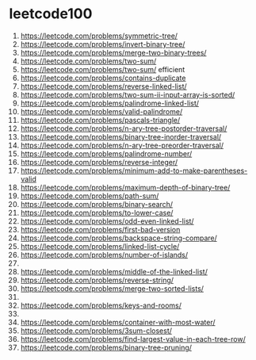 # leetcode100
1. https://leetcode.com/problems/symmetric-tree/
2. https://leetcode.com/problems/invert-binary-tree/
3. https://leetcode.com/problems/merge-two-binary-trees/
4. https://leetcode.com/problems/two-sum/
5. https://leetcode.com/problems/two-sum/ efficient
6. https://leetcode.com/problems/contains-duplicate
7. https://leetcode.com/problems/reverse-linked-list/
8. https://leetcode.com/problems/two-sum-ii-input-array-is-sorted/
9. https://leetcode.com/problems/palindrome-linked-list/
10. https://leetcode.com/problems/valid-palindrome/
11. https://leetcode.com/problems/pascals-triangle/
12. https://leetcode.com/problems/n-ary-tree-postorder-traversal/
13. https://leetcode.com/problems/binary-tree-inorder-traversal/
14. https://leetcode.com/problems/n-ary-tree-preorder-traversal/
15. https://leetcode.com/problems/palindrome-number/
16. https://leetcode.com/problems/reverse-integer/
17. https://leetcode.com/problems/minimum-add-to-make-parentheses-valid
18. https://leetcode.com/problems/maximum-depth-of-binary-tree/
19. https://leetcode.com/problems/path-sum/
20. https://leetcode.com/problems/binary-search/
21. https://leetcode.com/problems/to-lower-case/
22. https://leetcode.com/problems/odd-even-linked-list/
23. https://leetcode.com/problems/first-bad-version
24. https://leetcode.com/problems/backspace-string-compare/
25. https://leetcode.com/problems/linked-list-cycle/
26. https://leetcode.com/problems/number-of-islands/
27.
29. https://leetcode.com/problems/middle-of-the-linked-list/
28. https://leetcode.com/problems/reverse-string/
30. https://leetcode.com/problems/merge-two-sorted-lists/
31. 
32. https://leetcode.com/problems/keys-and-rooms/
33.
34. https://leetcode.com/problems/container-with-most-water/
35. https://leetcode.com/problems/3sum-closest/
36. https://leetcode.com/problems/find-largest-value-in-each-tree-row/
37. https://leetcode.com/problems/binary-tree-pruning/
